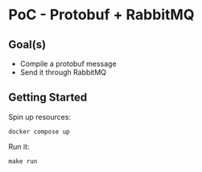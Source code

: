 # PoC - Protobuf + RabbitMQ

## Goal(s)

- Compile a protobuf message
- Send it through RabbitMQ

## Getting Started

Spin up resources:

```
docker compose up
```

Run it:

```
make run
```
